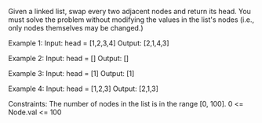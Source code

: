 Given a linked list, swap every two adjacent nodes and return its head. You must solve the problem without modifying the values in the list's nodes (i.e., only nodes themselves may be changed.)

Example 1:
Input: head = [1,2,3,4]
Output: [2,1,4,3]

Example 2:
Input: head = []
Output: []

Example 3:
Input: head = [1]
Output: [1]

Example 4:
Input: head = [1,2,3]
Output: [2,1,3]

Constraints:
The number of nodes in the list is in the range [0, 100].
0 <= Node.val <= 100